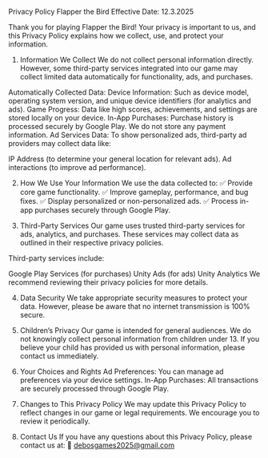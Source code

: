 Privacy Policy
Flapper the Bird
Effective Date: 12.3.2025

Thank you for playing Flapper the Bird! Your privacy is important to us, and this Privacy Policy explains how we collect, use, and protect your information.

1. Information We Collect
We do not collect personal information directly. However, some third-party services integrated into our game may collect limited data automatically for functionality, ads, and purchases.

Automatically Collected Data:
Device Information: Such as device model, operating system version, and unique device identifiers (for analytics and ads).
Game Progress: Data like high scores, achievements, and settings are stored locally on your device.
In-App Purchases: Purchase history is processed securely by Google Play. We do not store any payment information.
Ad Services Data:
To show personalized ads, third-party ad providers may collect data like:

IP Address (to determine your general location for relevant ads).
Ad interactions (to improve ad performance).

2. How We Use Your Information
We use the data collected to:
✅ Provide core game functionality.
✅ Improve gameplay, performance, and bug fixes.
✅ Display personalized or non-personalized ads.
✅ Process in-app purchases securely through Google Play.

3. Third-Party Services
Our game uses trusted third-party services for ads, analytics, and purchases. These services may collect data as outlined in their respective privacy policies.

Third-party services include:

Google Play Services (for purchases)
Unity Ads (for ads)
Unity Analytics
We recommend reviewing their privacy policies for more details.

4. Data Security
We take appropriate security measures to protect your data. However, please be aware that no internet transmission is 100% secure.

5. Children’s Privacy
Our game is intended for general audiences. We do not knowingly collect personal information from children under 13. If you believe your child has provided us with personal information, please contact us immediately.

6. Your Choices and Rights
Ad Preferences: You can manage ad preferences via your device settings.
In-App Purchases: All transactions are securely processed through Google Play.

7. Changes to This Privacy Policy
We may update this Privacy Policy to reflect changes in our game or legal requirements. We encourage you to review it periodically.

8. Contact Us
If you have any questions about this Privacy Policy, please contact us at:
📧 debosgames2025@gmail.com
